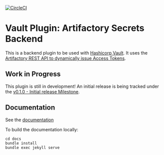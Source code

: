 [![CircleCI](https://circleci.com/gh/jsok/vault-plugin-secrets-artifactory.svg?style=svg)](https://circleci.com/gh/jsok/vault-plugin-secrets-artifactory)

# Vault Plugin: Artifactory Secrets Backend

This is a backend plugin to be used with [Hashicorp Vault](https://www.github.com/hashicorp/vault).
It uses the [Artifactory REST API to dynamically issue Access Tokens](https://www.jfrog.com/confluence/display/ACC/Access+Tokens#AccessTokens-RESTAPI).

## Work in Progress

This plugin is still in development! An initial release is being tracked under the [v0.1.0 - Initial release Milestone](https://github.com/jsok/vault-plugin-secrets-artifactory/milestone/1).

## Documentation

See the [documentation](https://jsok.github.io/vault-plugin-secrets-artifactory/)

To build the documentation locally:

```
cd docs
bundle install
bundle exec jekyll serve
```
